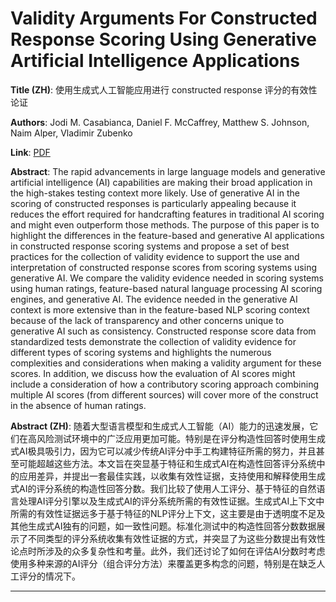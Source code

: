 # Validity Arguments For Constructed Response Scoring Using Generative Artificial Intelligence Applications 

**Title (ZH)**: 使用生成式人工智能应用进行 constructed response 评分的有效性论证 

**Authors**: Jodi M. Casabianca, Daniel F. McCaffrey, Matthew S. Johnson, Naim Alper, Vladimir Zubenko  

**Link**: [PDF](https://arxiv.org/pdf/2501.02334)  

**Abstract**: The rapid advancements in large language models and generative artificial intelligence (AI) capabilities are making their broad application in the high-stakes testing context more likely. Use of generative AI in the scoring of constructed responses is particularly appealing because it reduces the effort required for handcrafting features in traditional AI scoring and might even outperform those methods. The purpose of this paper is to highlight the differences in the feature-based and generative AI applications in constructed response scoring systems and propose a set of best practices for the collection of validity evidence to support the use and interpretation of constructed response scores from scoring systems using generative AI. We compare the validity evidence needed in scoring systems using human ratings, feature-based natural language processing AI scoring engines, and generative AI. The evidence needed in the generative AI context is more extensive than in the feature-based NLP scoring context because of the lack of transparency and other concerns unique to generative AI such as consistency. Constructed response score data from standardized tests demonstrate the collection of validity evidence for different types of scoring systems and highlights the numerous complexities and considerations when making a validity argument for these scores. In addition, we discuss how the evaluation of AI scores might include a consideration of how a contributory scoring approach combining multiple AI scores (from different sources) will cover more of the construct in the absence of human ratings. 

**Abstract (ZH)**: 随着大型语言模型和生成式人工智能（AI）能力的迅速发展，它们在高风险测试环境中的广泛应用更加可能。特别是在评分构造性回答时使用生成式AI极具吸引力，因为它可以减少传统AI评分中手工构建特征所需的努力，并且甚至可能超越这些方法。本文旨在突显基于特征和生成式AI在构造性回答评分系统中的应用差异，并提出一套最佳实践，以收集有效性证据，支持使用和解释使用生成式AI的评分系统的构造性回答分数。我们比较了使用人工评分、基于特征的自然语言处理AI评分引擎以及生成式AI的评分系统所需的有效性证据。生成式AI上下文中所需的有效性证据远多于基于特征的NLP评分上下文，这主要是由于透明度不足及其他生成式AI独有的问题，如一致性问题。标准化测试中的构造性回答分数数据展示了不同类型的评分系统收集有效性证据的方式，并突显了为这些分数提出有效性论点时所涉及的众多复杂性和考量。此外，我们还讨论了如何在评估AI分数时考虑使用多种来源的AI评分（组合评分方法）来覆盖更多构念的问题，特别是在缺乏人工评分的情况下。 

---
